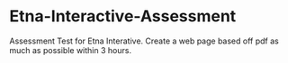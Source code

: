 # Etna-Interactive-Assessment
Assessment Test for Etna Interative. Create a web page based off pdf as much as possible within 3 hours.
